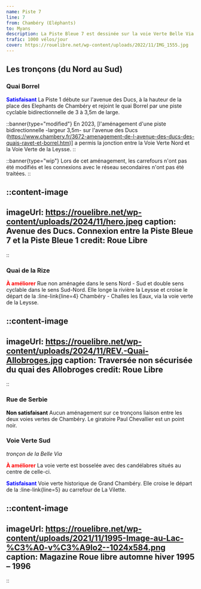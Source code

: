 ```yaml
---
name: Piste 7
line: 7
from: Chambéry (Eléphants) 
to: Myans
description: La Piste Bleue 7 est dessinée sur la voie Verte Belle Via (ex V63) et permet de relier Chambéry à Saint Baldoph sur le territoire de Grand Chambéry, puis de poursuivre vers Myans puis vers le lac Saint André. A terme elle permettra de connecter Albertville et Grenoble à vélo (projet).
trafic: 1000 vélos/jour
cover: https://rouelibre.net/wp-content/uploads/2022/11/IMG_1555.jpg
---
```


## Les tronçons (du Nord au Sud)

### Quai Borrel

<span style="color:blue;font-weight:bold">Satisfaisant</span> La Piste 1 débute sur l'avenue des Ducs, à la hauteur de la place des Elephants de Chambéry et rejoint le quai Borrel par une piste cyclable bidirectionnelle de 3 à 3,5m de large.

::banner{type="modified"}
En 2023, [l'aménagement d'une piste bidirectionnelle -largeur 3,5m- sur l'avenue des Ducs (https://www.chambery.fr/3672-amenagement-de-l-avenue-des-ducs-des-quais-ravet-et-borrel.htm)] a permis la jonction entre la Voie Verte Nord et la Voie Verte de la Leysse.
::

::banner{type="wip"}
Lors de cet aménagement, les carrefours n'ont pas été modifiés et les connexions avec le réseau secondaires n'ont pas été traitées.
::

::content-image
---
imageUrl: https://rouelibre.net/wp-content/uploads/2024/11/hero.jpeg
caption: Avenue des Ducs. Connexion entre la Piste Bleue 7 et la Piste Bleue 1
credit: Roue Libre
---
::


### Quai de la Rize

<span style="color:red;font-weight:bold">À améliorer</span> Rue non aménagée dans le sens Nord - Sud et double sens cyclable dans le sens Sud-Nord. Elle longe  la rivière la Leysse et croise le départ de la :line-link{line=4} Chambéry - Challes les Eaux, via la voie verte de la Leysse.

::content-image
---
imageUrl: https://rouelibre.net/wp-content/uploads/2024/11/REV.-Quai-Allobroges.jpg
caption: Traversée non sécurisée du quai des Allobroges
credit: Roue Libre
---
::

### Rue de Serbie
<span style="color:black;font-weight:bold">Non satisfaisant</span> Aucun aménagement sur ce tronçons liaison entre les deux voies vertes de Chambéry. Le giratoire Paul Chevallier est un point noir.

### Voie Verte Sud
*tronçon de la Belle Via*

<span style="color:red;font-weight:bold">À améliorer</span> La voie verte est bosselée avec des candélabres situés au centre de celle-ci.

<span style="color:blue;font-weight:bold">Satisfaisant</span> Voie verte historique de Grand Chambéry. Elle croise le départ de la :line-link{line=5} au carrefour de La Vilette.

::content-image
---
imageUrl: https://rouelibre.net/wp-content/uploads/2021/11/1995-Image-au-Lac-%C3%A0-v%C3%A9lo2--1024x584.png
caption: Magazine Roue libre automne hiver 1995 – 1996
---
::
